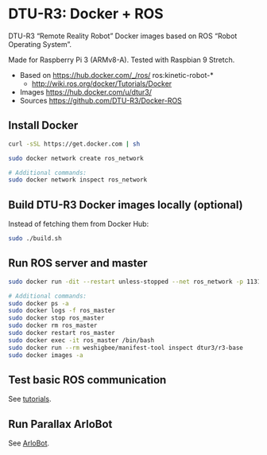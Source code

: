 # DTU-R3: Docker + ROS
DTU-R3 “Remote Reality Robot” Docker images based on ROS “Robot Operating System”.

Made for Raspberry Pi 3 (ARMv8-A).
Tested with Raspbian 9 Stretch.

* Based on https://hub.docker.com/_/ros/ ros:kinetic-robot-*
	* http://wiki.ros.org/docker/Tutorials/Docker
* Images https://hub.docker.com/u/dtur3/
* Sources https://github.com/DTU-R3/Docker-ROS

## Install Docker

```sh
curl -sSL https://get.docker.com | sh

sudo docker network create ros_network

# Additional commands:
sudo docker network inspect ros_network
```

## Build DTU-R3 Docker images locally (optional)
Instead of fetching them from Docker Hub:

```sh
sudo ./build.sh
```

## Run ROS server and master

```sh
sudo docker run -dit --restart unless-stopped --net ros_network -p 11311:11311 --env ROS_HOSTNAME=ros_master --name ros_master dtur3/r3-base roscore

# Additional commands:
sudo docker ps -a
sudo docker logs -f ros_master
sudo docker stop ros_master
sudo docker rm ros_master
sudo docker restart ros_master
sudo docker exec -it ros_master /bin/bash
sudo docker run --rm weshigbee/manifest-tool inspect dtur3/r3-base
sudo docker images -a
```

## Test basic ROS communication

See [tutorials](./r3-tutorials/README.md).

## Run Parallax ArloBot

See [ArloBot](./r3-arlobot/README.md).

